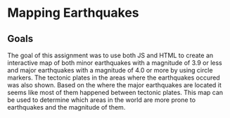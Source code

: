 # Mapping Earthquakes
## Goals
The goal of this assignment was to use both JS and HTML to create an interactive map of both minor earthquakes with a magnitude of 3.9 or less and major earthquakes with a magnitude of 4.0 or more by using circle markers. The tectonic plates in the areas where the earthquakes occured was also shown. Based on the where the major earthquakes are located it seems like most of them happened between tectonic plates. This map can be used to determine which areas in the world are more prone to earthquakes and the magnitude of them.
